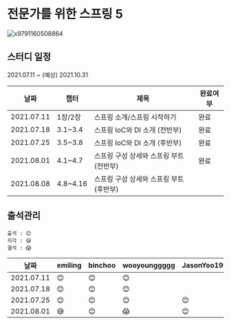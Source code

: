 # 전문가를 위한 스프링 5

![x9791160508864](https://user-images.githubusercontent.com/30731518/124165716-159a6680-dadd-11eb-9d01-16bc609f11bd.jpg)


## 스터디 일정
2021.07.11 ~ (예상) 2021.10.31

|날짜|챕터|제목|완료여부|
|------|---|---|---|
|2021.07.11|1장/2장|스프링 소개/스프링 시작하기|완료|
|2021.07.18|3.1~3.4|스프링 IoC와 DI 소개 (전반부)|완료|
|2021.07.25|3.5~3.8|스프링 IoC와 DI 소개 (후반부)|완료|
|2021.08.01|4.1~4.7|스프링 구성 상세와 스프링 부트 (전반부)|완료|
|2021.08.08|4.8~4.16|스프링 구성 상세와 스프링 부트 (후반부)||

## 출석관리

```
출석 : 😊
지각 : 😅
결석 : 😱
```

|날짜|emiling|binchoo|wooyounggggg|JasonYoo1995|서기|
|------|---|---|---|---|---|
|2021.07.11|😊|😊|😊||@emiling|
|2021.07.18|😊|😊|😊||@wooyounggggg|
|2021.07.25|😊|😊|😊|😊|@binchoo|
|2021.08.01|😅|😊|😱|😊|@JasonYoo1995|
